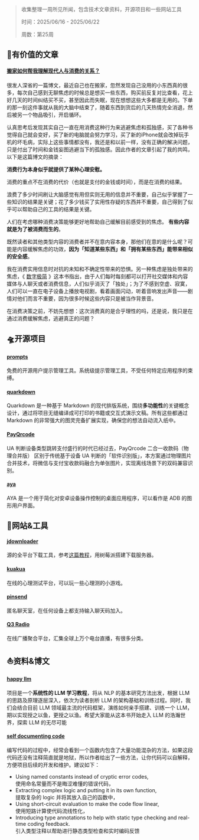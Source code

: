 >收集整理一周所见所闻，包含技术文章资料，开源项目和一些网站工具
>
>时间：2025/06/16 - 2025/06/22
>
>周数：第25周

## 📜有价值的文章

#### [搬家如何帮我理解现代人与消费的关系？](https://www.geedea.pro/posts/%E6%90%AC%E5%AE%B6%E5%A6%82%E4%BD%95%E5%B8%AE%E6%88%91%E7%90%86%E8%A7%A3%E7%8E%B0%E4%BB%A3%E4%BA%BA%E4%B8%8E%E6%B6%88%E8%B4%B9%E7%9A%84%E5%85%B3%E7%B3%BB/)

很发人深省的一篇博文，最近自己也在搬家，忽然发现自己没用的小东西真的很多，每次自己感到无聊焦虑的时候总是想买一些东西，购买前反复对比查看，花上好几天的时间纠结买不买，甚至因此而失眠，现在想想这些大多都是无用的。下单的那一刻这件事就从我的大脑中结束了，随着东西到货后的几天热情完全消退，然后被另一个物品吸引，开启循环。

认真思考后发现其实自己一直在用消费这种行为来逃避焦虑和孤独感，买了各种书觉得自己就会变好，买了新的电脑就会努力学习，买了新的iPhone就会改掉玩手机的坏毛病，实际上这些事情都没有，我还是和以前一样，没有正确的解决问题，只是付出了时间和金钱妄图逃避当下的孤独感。因此作者的文章引起了我的共鸣，以下是这篇博文的摘录：

**消费行为本身似乎就提供了某种心理安慰。**

消费的重点不在消费的代价（也就是支付的金钱或时间），而是在消费的结果。

浪费了多少时间刷让大脑感觉有用但实则无用的信息并不重要，自己似乎掌握了一些知识的结果是关键；花了多少钱买了实用性存疑的东西并不重要，自己得到了似乎可以帮助自己的工具的结果是关键。

人们在考虑哪种消费决策能够更好地帮助自己缓解目前感受到的焦虑。
**有些内容就是为了被消费而生的**。

既然读者和其他类型内容的消费者并不在意内容本身，那他们在意的是什么呢？可能是内容缓解焦虑的功效，**因为「知道某些东西」和「拥有某些东西」能带来相似的安全感**。

我在消费实用信息时对抗的未知和不确定性带来的恐惧。另一种焦虑是独处带来的焦虑，《 [数字极简](https://www.geedea.pro/library/2024/%e6%95%b0%e5%ad%97%e6%9e%81%e7%ae%80/) 》这本书指出，由于人们每时每刻都可以打开社交媒体和内容媒体与人聊天或者消费信息，人们似乎消灭了「独处」；为了不感到空虚、寂寞，人们可以一直在电子设备上播放电视剧，看着画面闪动，听着音响发出声音——剧情对他们而言不重要，因为很多时候这些内容只是被当作背景音。

在消费决策之前，不妨先想想：这次消费真的是合乎理性的吗，还是说，我只是在通过消费缓解焦虑，逃避真正的问题？

## 🛸开源项目

#### [prompts](https://github.com/samzong/prompts)

免费的开源用户提示管理工具。系统级提示管理工具，不受任何特定应用程序的束缚。

#### [quarkdown](https://github.com/iamgio/quarkdown)

Quarkdown 是一种基于 Markdown 的现代排版系统，围绕**多功能性**的关键概念设计，通过将项目无缝编译成可打印的书籍或交互式演示文稿。所有这些都通过 Markdown 的非常强大的图灵完备扩展实现，确保您的想法自动流入纸中。

#### [PayQrcode](https://github.com/uxiaohan/PayQrcode)

UA 判断设备类型跳转支付盛行的时代已经过去，PayQrcode 二合一收款码（物理合并版）​ 区别于传统基于设备 UA 判断的「软件识别版」，本方案通过物理图片合并技术，将微信与支付宝收款码融合为单张图片，实现离线场景下的双码兼容识别。

#### [aya](https://github.com/liriliri/aya)

AYA 是一个用于简化对安卓设备操作控制的桌面应用程序，可以看作是 ADB 的图形用户界面。

## 🚀网站&工具

#### [jdownloader](https://jdownloader.org/)

源的全平台下载工具，参考[这篇教程](https://www.xda-developers.com/raspberry-pi-downloading-device-entire-network/)，用树莓派搭建下载服务器。

#### [kuakua](https://kuakua.app/zh-CN)

在线的心理测试平台，可以玩一些心理测的小游戏。

#### [pinsend](https://pinsend.app/)

匿名聊天室，在任何设备上都支持输入聊天码加入。

#### [Q3 Radio](https://www.q-3.eu/)

在线广播聚合平台，汇集全球上万个电台直播，有很多分类。

## ⛵资料&博文

#### [happy llm](https://github.com/datawhalechina/happy-llm)

项目是一个**系统性的 LLM 学习教程**，将从 NLP 的基本研究方法出发，根据 LLM 的思路及原理逐层深入，依次为读者剖析 LLM 的架构基础和训练过程。同时，我们会结合目前 LLM 领域最主流的代码框架，演练如何亲手搭建、训练一个 LLM，期以实现授之以鱼，更授之以渔。希望大家能从这本书开始走入 LLM 的浩瀚世界，探索 LLM 的无尽可能

#### [self documenting code](https://lackofimagination.org/2024/10/self-documenting-code/)

编写代码的过程中，经常会看到一个函数内包含了大量功能混杂的方法，如果这段代码还没有注释简直就是地狱，所以作者给出了一些方法，让你代码可以自解释，方便项目后续的开发和维护。建议如下：
- Using named constants instead of cryptic error codes,  
    使用命名常量而不是晦涩难懂的错误代码，
- Extracting complex logic and putting it in its own function,  
    提取复杂的 logic 并将其放入自己的函数中，
- Using short-circuit evaluation to make the code flow linear,  
    使用短路计算使代码流线性化，
- Introducing type annotations to help with static type checking and real-time coding feedback.  
    引入类型注释以帮助进行静态类型检查和实时编码反馈
